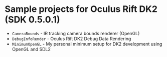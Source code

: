 Sample projects for Oculus Rift DK2 (SDK 0.5.0.1)
=======

- <code>CameraBounds</code>    - IR tracking camera bounds renderer (OpenGL)
- <code>DebugInfoRender</code> - Oculus Rift DK2 Debug Data Rendering
- <code>MinimumOpenGL</code>   - My personal minimum setup for DK2 development using OpenGL and SDL2
